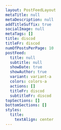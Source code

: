 ```yaml
---
layout: PostFeedLayout
metaTitle: null
metaDescription: null
addTitleSuffix: true
socialImage: null
metaTags: []
title: discod
titleFr: discod
numOfPostsPerPage: 10
postFeed:
  title: null
  subtitle: null
  showDate: true
  showAuthor: true
  variant: variant-a
  colors: colors-a
  actions: []
  titleFr: discod
  subtitleFr: discod
topSections: []
bottomSections: []
styles:
  title:
    textAlign: center
---
```

